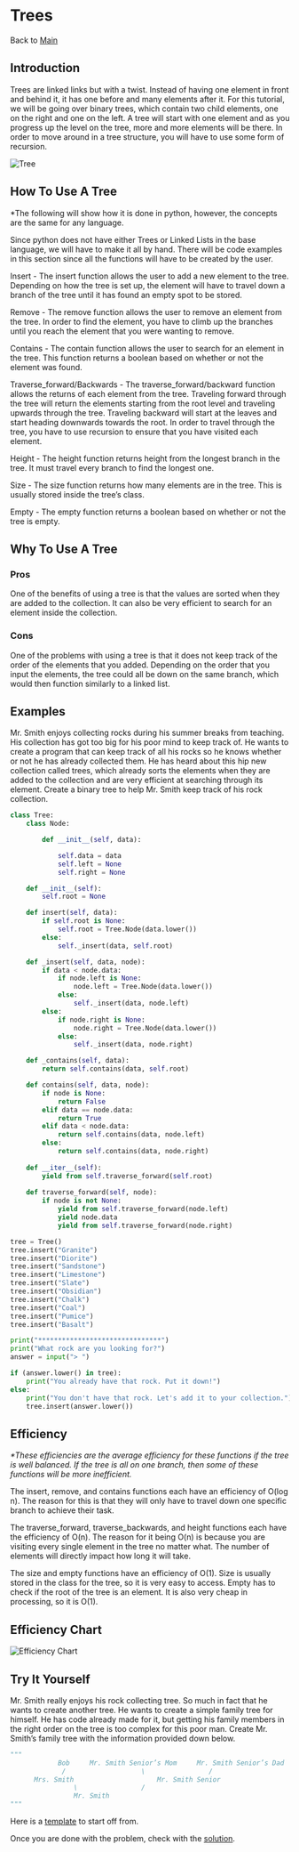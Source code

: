# Trees
Back to [Main](0-welcome.md)
## Introduction
Trees are linked links but with a twist. Instead of having one element in front and behind it, it has one before and many elements after it. For this tutorial, we will be going over binary trees, which contain two child elements, one on the right and one on the left. A tree will start with one element and as you progress up the level on the tree, more and more elements will be there. In order to move around in a tree structure, you will have to use some form of recursion.

![Tree](TreeDisplay.PNG)

## How To Use A Tree
*The following will show how it is done in python, however, the concepts are the same for any language.

Since python does not have either Trees or Linked Lists in the base language, we will have to make it all by hand. There will be code examples in this section since all the functions will have to be created by the user.

Insert - The insert function allows the user to add a new element to the tree. Depending on how the tree is set up, the element will have to travel down a branch of the tree until it has found an empty spot to be stored.

Remove - The remove function allows the user to remove an element from the tree. In order to find the element, you have to climb up the branches until you reach the element that you were wanting to remove.

Contains - The contain function allows the user to search for an element in the tree. This function returns a boolean based on whether or not the element was found.

Traverse_forward/Backwards - The traverse_forward/backward function allows the returns of each element from the tree. Traveling forward through the tree will return the elements starting from the root level and traveling upwards through the tree. Traveling backward will start at the leaves and start heading downwards towards the root. In order to travel through the tree, you have to use recursion to ensure that you have visited each element.

Height - The height function returns height from the longest branch in the tree. It must travel every branch to find the longest one.

Size - The size function returns how many elements are in the tree. This is usually stored inside the tree’s class.

Empty - The empty function returns a boolean based on whether or not the tree is empty. 

## Why To Use A Tree
### Pros
One of the benefits of using a tree is that the values are sorted when they are added to the collection. It can also be very efficient to search for an element inside the collection.

### Cons
One of the problems with using a tree is that it does not keep track of the order of the elements that you added. Depending on the order that you input the elements, the tree could all be down on the same branch, which would then function similarly to a linked list.

## Examples
Mr. Smith enjoys collecting rocks during his summer breaks from teaching. His collection has got too big for his poor mind to keep track of. He wants to create a program that can keep track of all his rocks so he knows whether or not he has already collected them. He has heard about this hip new collection called trees, which already sorts the elements when they are added to the collection and are very efficient at searching through its element. Create a binary tree to help Mr. Smith keep track of his rock collection. 

```python
class Tree:
    class Node:

        def __init__(self, data):

            self.data = data
            self.left = None
            self.right = None

    def __init__(self):
        self.root = None

    def insert(self, data):
        if self.root is None:
            self.root = Tree.Node(data.lower())
        else:
            self._insert(data, self.root) 

    def _insert(self, data, node):
        if data < node.data:
            if node.left is None:
                node.left = Tree.Node(data.lower())
            else:
                self._insert(data, node.left)
        else:
            if node.right is None:
                node.right = Tree.Node(data.lower())
            else:
                self._insert(data, node.right)

    def _contains(self, data):
        return self.contains(data, self.root)

    def contains(self, data, node):
        if node is None:
            return False
        elif data == node.data:
            return True
        elif data < node.data:
            return self.contains(data, node.left)
        else:
            return self.contains(data, node.right)
         
    def __iter__(self):
        yield from self.traverse_forward(self.root) 
        
    def traverse_forward(self, node):
        if node is not None:
            yield from self.traverse_forward(node.left)
            yield node.data
            yield from self.traverse_forward(node.right)

tree = Tree()
tree.insert("Granite")
tree.insert("Diorite")
tree.insert("Sandstone")
tree.insert("Limestone")
tree.insert("Slate")
tree.insert("Obsidian")
tree.insert("Chalk")
tree.insert("Coal")
tree.insert("Pumice")
tree.insert("Basalt")

print("*******************************")
print("What rock are you looking for?")
answer = input("> ")

if (answer.lower() in tree):
    print("You already have that rock. Put it down!")
else:
    print("You don't have that rock. Let's add it to your collection.")
    tree.insert(answer.lower())

```

## Efficiency
*\*These efficiencies are the average efficiency for these functions if the tree is well balanced. If the tree is all on one branch, then some of these functions will be more inefficient.*

The insert, remove, and contains functions each have an efficiency of O(log n). The reason for this is that they will only have to travel down one specific branch to achieve their task. 

The traverse_forward, traverse_backwards, and height functions each have the efficiency of O(n). The reason for it being O(n) is because you are visiting every single element in the tree no matter what. The number of elements will directly impact how long it will take. 

The size and empty functions have an efficiency of O(1). Size is usually stored in the class for the tree, so it is very easy to access. Empty has to check if the root of the tree is an element. It is also very cheap in processing, so it is O(1).


## Efficiency Chart
![Efficiency Chart](TreeEffciency.PNG)

## Try It Yourself
Mr. Smith really enjoys his rock collecting tree. So much in fact that he wants to create another tree. He wants to create a simple family tree for himself. He has code already made for it, but getting his family members in the right order on the tree is too complex for this poor man. Create Mr. Smith’s family tree with the information provided down below. 

```python
"""
		    Bob     Mr. Smith Senior’s Mom     Mr. Smith Senior’s Dad
		     /                   \                /
	  Mrs. Smith                     Mr. Smith Senior
		        \                /
			    Mr. Smith
"""
```


Here is a [template](3.2treeProblem.py) to start off from.

Once you are done with the problem, check with the [solution](3.2treeSolution.py).


